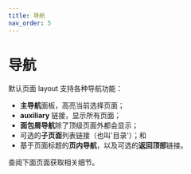 ```yaml
---
title: 导航
nav_order: 5
---
```


# 导航

默认页面 layout 支持各种导航功能：

* **主导航**面板，高亮当前选择页面；
* **auxiliary** 链接，显示所有页面；
* **面包屑导航**除了顶级页面外都会显示；
* 可选的**子页面**列表链接（也叫'目录'）；和
* 基于页面标题的**页内导航**，以及可选的**返回顶部**链接。

查阅下面页面获取相关细节。

